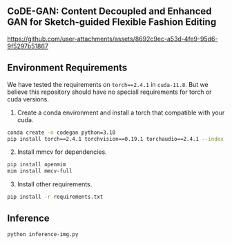 ## CoDE-GAN: Content Decoupled and Enhanced GAN for Sketch-guided Flexible Fashion Editing


https://github.com/user-attachments/assets/8692c9ec-a53d-4fe9-95d6-9f5297b51867


## Environment Requirements
We have tested the requirements on ``torch==2.4.1`` in ``cuda-11.8``. But we believe this repository should have no speciall requirements for torch or cuda versions.
1. Create a conda environment and install a torch that compatible with your cuda.
```bash
conda create -n codegan python=3.10
pip install torch==2.4.1 torchvision==0.19.1 torchaudio==2.4.1 --index-url https://download.pytorch.org/whl/cu118
```
2. Install mmcv for dependencies.
```bash
pip install openmim
mim install mmcv-full
```
3. Install other requirements.
```bash
pip install -r requirements.txt
```

## Inference
```bash
python inference-img.py
```
